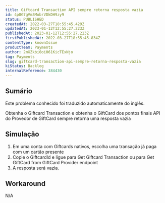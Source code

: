 ```yaml
---
title: Giftcard Transaction API sempre retorna resposta vazia
id: 4p8G7gVm3MobrVDkDH9zy9
status: PUBLISHED
createdAt: 2022-03-27T18:55:45.429Z
updatedAt: 2023-01-12T12:55:27.223Z
publishedAt: 2023-01-12T12:55:27.223Z
firstPublishedAt: 2022-03-27T18:55:45.834Z
contentType: knownIssue
productTeam: Payments
author: 2mXZkbi0oi061KicTExNjo
tag: Payments
slug: giftcard-transaction-api-sempre-retorna-resposta-vazia
kiStatus: Backlog
internalReference: 384430
---
```


## Sumário

<div class="alert alert-info">
  <p>Este problema conhecido foi traduzido automaticamente do inglês.</p>
</div>


Obtenha o Giftcard Transaction e obtenha o GiftCard dos pontos finais API do Provedor de GiftCard sempre retorna uma resposta vazia


##

## Simulação



1. Em uma conta com Giftcards nativos, escolha uma transação já paga com um cartão presente
2. Copie o GiftcardId e ligue para Get Giftcard Transaction ou para Get GiftCard from GiftCard Provider endpoint
3. A resposta será vazia.


##

## Workaround


N/A

